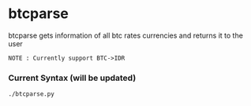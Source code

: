 # btcparse
btcparse gets information of all btc rates currencies and returns it to the user

`NOTE : Currently support BTC->IDR`

### Current Syntax (will be updated)

```bash
./btcparse.py
```
